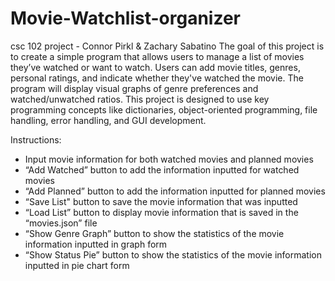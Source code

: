 # Movie-Watchlist-organizer
csc 102 project - Connor Pirkl &amp; Zachary Sabatino
The goal of this project is to create a simple program that allows users to manage a list of movies they’ve watched or want to watch. Users can add movie titles, genres, personal ratings, and indicate whether they've watched the movie. The program will display visual graphs of genre preferences and watched/unwatched ratios. This project is designed to use key programming concepts like dictionaries, object-oriented programming, file handling, error handling, and GUI development.

Instructions:
- Input movie information for both watched movies and planned movies
- “Add Watched” button to add the information inputted for watched movies
- “Add Planned” button to add the information inputted for planned  movies
- “Save List" button to save the movie information that was inputted
- “Load List” button to display movie information that is saved in the “movies.json” file
- “Show Genre Graph” button to show the statistics of the movie information inputted in     graph form
- “Show Status Pie” button to show the statistics of the movie information inputted in pie chart form
